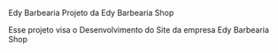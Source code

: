 Edy Barbearia
Projeto da Edy Barbearia Shop

Esse projeto visa o Desenvolvimento do Site da empresa Edy Barbearia Shop